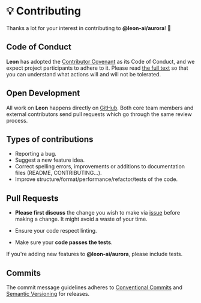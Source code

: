 # 💡 Contributing

Thanks a lot for your interest in contributing to **@leon-ai/aurora**! 🎉

## Code of Conduct

**Leon** has adopted the [Contributor Covenant](https://www.contributor-covenant.org/) as its Code of Conduct, and we expect project participants to adhere to it. Please read [the full text](./CODE_OF_CONDUCT.md) so that you can understand what actions will and will not be tolerated.

## Open Development

All work on **Leon** happens directly on [GitHub](https://github.com/leon-ai). Both core team members and external contributors send pull requests which go through the same review process.

## Types of contributions

- Reporting a bug.
- Suggest a new feature idea.
- Correct spelling errors, improvements or additions to documentation files (README, CONTRIBUTING...).
- Improve structure/format/performance/refactor/tests of the code.

## Pull Requests

- **Please first discuss** the change you wish to make via [issue](https://github.com/leon-ai/@leon-ai/aurora/issues) before making a change. It might avoid a waste of your time.

- Ensure your code respect linting.

- Make sure your **code passes the tests**.

If you're adding new features to **@leon-ai/aurora**, please include tests.

## Commits

The commit message guidelines adheres to [Conventional Commits](https://www.conventionalcommits.org/) and [Semantic Versioning](https://semver.org/) for releases.
